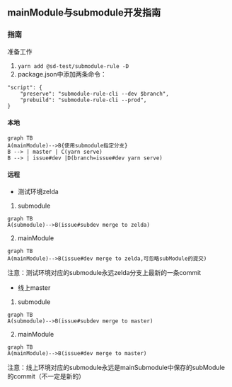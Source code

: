 ## mainModule与submodule开发指南
### 指南
准备工作
1. `yarn add @sd-test/submodule-rule -D`
2. package.json中添加两条命令：
```
"script": {
    "preserve": "submodule-rule-cli --dev $branch",
    "prebuild": "submodule-rule-cli --prod",
}
```
#### 本地
```
graph TB
A(mainModule)-->B{使用submodule指定分支}
B --> | master | C(yarn serve)
B --> | issue#dev |D(branch=issue#dev yarn serve)
```
#### 远程
+ 测试环境zelda
1. submodule
```
graph TB
A(submodule)-->B(issue#subdev merge to zelda)
```
2. mainModule
```
graph TB
A(mainModule)-->B(issue#dev merge to zelda,可忽略subModule的提交)
```
注意：测试环境对应的submodule永远zelda分支上最新的一条commit
+ 线上master
1. submodule
```
graph TB
A(submodule)-->B(issue#subdev merge to master)
```
2. mainModule
```
graph TB
A(mainModule)-->B(issue#dev merge to master)
```
注意：线上环境对应的submodule永远是mainSubmodule中保存的subModule的commit（不一定是新的）
